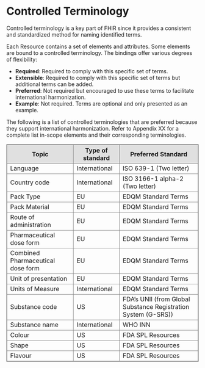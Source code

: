 <html xmlns="http://www.w3.org/1999/xhtml">
<head>
    <title>Controlled Terminology</title>
</head>
<body>
    <h1>Controlled Terminology</h1>
    <p>Controlled terminology is a key part of FHIR since it provides a consistent and standardized method for naming identified terms.</p>
    <p>Each Resource contains a set of elements and attributes. Some elements are bound to a controlled terminology. The bindings offer various degrees of flexibility:</p>
    <ul>
        <li><b>Required</b>: Required to comply with this specific set of terms.</li>
        <li><b>Extensible</b>: Required to comply with this specific set of terms but additional terms can be added.</li>
        <li><b>Preferred</b>: Not required but encouraged to use these terms to facilitate international harmonization.</li>
        <li><b>Example</b>: Not required. Terms are optional and only presented as an example.</li>
    </ul>
    <p>The following is a list of controlled terminologies that are preferred because they support international harmonization. Refer to Appendix XX for a complete list in-scope elements and their corresponding terminologies.</p>
    <table style="border: 1px solid grey; border-collapse: collapse;">
        <thead>
            <tr>
                <th style="border: 1px solid grey; background-color: #e0e0e0;">Topic</th>
                <th style="border: 1px solid grey; background-color: #e0e0e0;">Type of standard</th>
                <th style="border: 1px solid grey; background-color: #e0e0e0;">Preferred Standard</th>
            </tr>
        </thead>
        <tbody>
            <tr>
                <td style="border: 1px solid grey;">Language</td>
                <td style="border: 1px solid grey;">International</td>
                <td style="border: 1px solid grey;">ISO 639-1 (Two letter)</td>
            </tr>
            <tr>
                <td style="border: 1px solid grey;">Country code</td>
                <td style="border: 1px solid grey;">International</td>
                <td style="border: 1px solid grey;">ISO 3166-1 alpha-2 (Two letter)</td>
            </tr>
            <tr>
                <td style="border: 1px solid grey;">Pack Type</td>
                <td style="border: 1px solid grey;">EU</td>
                <td style="border: 1px solid grey;">EDQM Standard Terms</td>
            </tr>
            <tr>
                <td style="border: 1px solid grey;">Pack Material</td>
                <td style="border: 1px solid grey;">EU</td>
                <td style="border: 1px solid grey;">EDQM Standard Terms</td>
            </tr>
            <tr>
                <td style="border: 1px solid grey;">Route of administration</td>
                <td style="border: 1px solid grey;">EU</td>
                <td style="border: 1px solid grey;">EDQM Standard Terms</td>
            </tr>
            <tr>
                <td style="border: 1px solid grey;">Pharmaceutical dose form</td>
                <td style="border: 1px solid grey;">EU</td>
                <td style="border: 1px solid grey;">EDQM Standard Terms</td>
            </tr>
            <tr>
                <td style="border: 1px solid grey;">Combined Pharmaceutical dose form</td>
                <td style="border: 1px solid grey;">EU</td>
                <td style="border: 1px solid grey;">EDQM Standard Terms</td>
            </tr>
            <tr>
                <td style="border: 1px solid grey;">Unit of presentation</td>
                <td style="border: 1px solid grey;">EU</td>
                <td style="border: 1px solid grey;">EDQM Standard Terms</td>
            </tr>
            <tr>
                <td style="border: 1px solid grey;">Units of Measure</td>
                <td style="border: 1px solid grey;">International</td>
                <td style="border: 1px solid grey;">EDQM Standard Terms</td>
            </tr>
            <tr>
                <td style="border: 1px solid grey;">Substance code</td>
                <td style="border: 1px solid grey;">US</td>
                <td style="border: 1px solid grey;">FDA’s UNII (from Global Substance Registration System (G-SRS))</td>
            </tr>
            <tr>
                <td style="border: 1px solid grey;">Substance name</td>
                <td style="border: 1px solid grey;">International</td>
                <td style="border: 1px solid grey;">WHO INN</td>
            </tr>
            <tr>
                <td style="border: 1px solid grey;">Colour</td>
                <td style="border: 1px solid grey;">US</td>
                <td style="border: 1px solid grey;">FDA SPL Resources</td>
            </tr>
            <tr>
                <td style="border: 1px solid grey;">Shape</td>
                <td style="border: 1px solid grey;">US</td>
                <td style="border: 1px solid grey;">FDA SPL Resources</td>
            </tr>
            <tr>
                <td style="border: 1px solid grey;">Flavour</td>
                <td style="border: 1px solid grey;">US</td>
                <td style="border: 1px solid grey;">FDA SPL Resources</td>
            </tr>
        </tbody>
    </table>
</body>
</html>